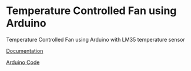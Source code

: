 # Temperature Controlled Fan using Arduino

Temperature Controlled Fan using Arduino with LM35 temperature sensor

[Documentation](#)

[Arduino Code ](/code/Temperature-Controlled-Fan.ino)
